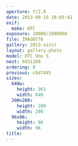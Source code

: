 ```yaml
---
aperture: f/2.0
date: 2013-09-16 18:03:42
exif:
  make: HTC
exposure: 10008/1000000
file: IMAG0776
gallery: 2013-visit
layout: gallery-photo
model: HTC One S
next: 9d31169
ordering: 8
previous: c0d7445
sizes:
  640w:
    height: 361
    width: 640
  200x200:
    height: 200
    width: 200
  96x96:
    height: 96
    width: 96
title: 
---
```

